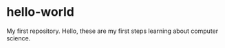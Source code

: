 # hello-world
My first repository.
Hello, these are my first steps learning about computer science.
